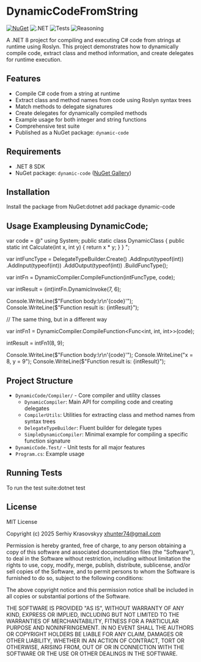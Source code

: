 # DynamicCodeFromString

[![NuGet](https://img.shields.io/nuget/v/dynamic-code.svg)](https://www.nuget.org/packages/dynamic-code)
![.NET](https://img.shields.io/badge/.NET-8.0-blue)
![Tests](https://img.shields.io/badge/tests-passing-brightgreen)
![Reasoning](https://img.shields.io/badge/reasoning-dynamic%20runtime%20C%23%20compilation-orange)

A .NET 8 project for compiling and executing C# code from strings at runtime using Roslyn. This project demonstrates how to dynamically compile code, extract class and method information, and create delegates for runtime execution.

## Features
- Compile C# code from a string at runtime
- Extract class and method names from code using Roslyn syntax trees
- Match methods to delegate signatures
- Create delegates for dynamically compiled methods
- Example usage for both integer and string functions
- Comprehensive test suite
- Published as a NuGet package: `dynamic-code`

## Requirements
- .NET 8 SDK
- NuGet package: `dynamic-code` ([NuGet Gallery](https://www.nuget.org/packages/dynamic-code))

## Installation

Install the package from NuGet:dotnet add package dynamic-code
## Usage Exampleusing DynamicCode;

var code = @"
    using System;
    public static class DynamicClass
    {
        public static int Calculate(int x, int y)
        {
            return x * y;
        }
    }
";

var intFuncType = DelegateTypeBuilder.Create()
    .AddInput(typeof(int))
    .AddInput(typeof(int))
    .AddOutput(typeof(int))
    .BuildFuncType();

var intFn = DynamicCompiler.CompileFunction(intFuncType, code);

var intResult = (int)intFn.DynamicInvoke(7, 6);

Console.WriteLine($"Function body:\r\n'{code}'");
Console.WriteLine($"Function result is: {intResult}");

// The same thing, but in a different way

var intFn1 = DynamicCompiler.CompileFunction<Func<int, int, int>>(code);

intResult = intFn1(8, 9);

Console.WriteLine($"Function body:\r\n'{code}'");
Console.WriteLine("x = 8, y = 9");
Console.WriteLine($"Function result is: {intResult}");
## Project Structure

- `DynamicCode/Compiler/` - Core compiler and utility classes
    - `DynamicCompiler`: Main API for compiling code and creating delegates
    - `CompilerUtils`: Utilities for extracting class and method names from syntax trees
    - `DelegateTypeBuilder`: Fluent builder for delegate types
    - `SimpleDynamicCompiler`: Minimal example for compiling a specific function signature
- `DynamicCode.Test/` - Unit tests for all major features
- `Program.cs`: Example usage

## Running Tests

To run the test suite:dotnet test
## License
MIT License

Copyright (c) 2025 Serhiy Krasovskyy xhunter74@gmail.com

Permission is hereby granted, free of charge, to any person obtaining a copy
of this software and associated documentation files (the "Software"), to deal
in the Software without restriction, including without limitation the rights
to use, copy, modify, merge, publish, distribute, sublicense, and/or sell
copies of the Software, and to permit persons to whom the Software is
furnished to do so, subject to the following conditions:

The above copyright notice and this permission notice shall be included in all
copies or substantial portions of the Software.

THE SOFTWARE IS PROVIDED "AS IS", WITHOUT WARRANTY OF ANY KIND, EXPRESS OR
IMPLIED, INCLUDING BUT NOT LIMITED TO THE WARRANTIES OF MERCHANTABILITY,
FITNESS FOR A PARTICULAR PURPOSE AND NONINFRINGEMENT. IN NO EVENT SHALL THE
AUTHORS OR COPYRIGHT HOLDERS BE LIABLE FOR ANY CLAIM, DAMAGES OR OTHER
LIABILITY, WHETHER IN AN ACTION OF CONTRACT, TORT OR OTHERWISE, ARISING FROM,
OUT OF OR IN CONNECTION WITH THE SOFTWARE OR THE USE OR OTHER DEALINGS IN THE
SOFTWARE.
